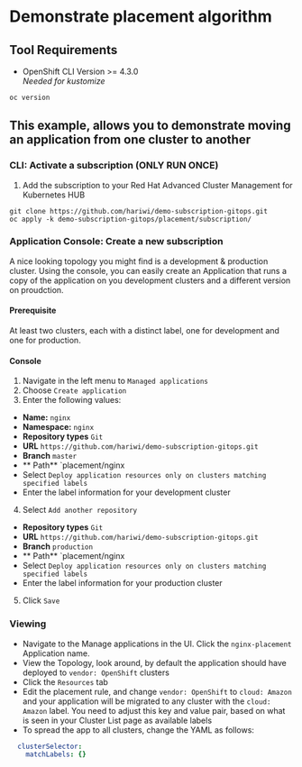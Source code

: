 # Demonstrate placement algorithm
## Tool Requirements
- OpenShift CLI Version >= 4.3.0<br>_Needed for kustomize_
```bash
oc version
```

## This example, allows you to demonstrate moving an application from one cluster to another
### CLI: Activate a subscription (ONLY RUN ONCE)
1. Add the subscription to your Red Hat Advanced Cluster Management for Kubernetes HUB
```
git clone https://github.com/hariwi/demo-subscription-gitops.git
oc apply -k demo-subscription-gitops/placement/subscription/
```
### Application Console: Create a new subscription
A nice looking topology you might find is a development & production cluster. Using the console, you can easily create an Application that runs a copy of the application on you development clusters and a different version on proudction.

#### Prerequisite
At least two clusters, each with a distinct label, one for development and one for production.
#### Console
1. Navigate in the left menu to `Managed applications`
2. Choose `Create application`
3. Enter the following values:
  * **Name:** `nginx`
  * **Namespace:** `nginx`
  * **Repository types** `Git`
  * **URL** `https://github.com/hariwi/demo-subscription-gitops.git`
  * **Branch** `master`
  * ** Path** `placement/nginx
  * Select `Deploy application resources only on clusters matching specified labels`
  * Enter the label information for your development cluster
4. Select `Add another repository`
  * **Repository types** `Git`
  * **URL** `https://github.com/hariwi/demo-subscription-gitops.git`
  * **Branch** `production`
  * ** Path** `placement/nginx
  * Select `Deploy application resources only on clusters matching specified labels`
  * Enter the label information for your production cluster
5. Click `Save`

### Viewing
- Navigate to the Manage applications in the UI. Click the `nginx-placement` Application name.
- View the Topology, look around, by default the application should have deployed to `vendor: OpenShift` clusters
- Click the `Resources` tab
- Edit the placement rule, and change `vendor: OpenShift` to `cloud: Amazon` and your application will be migrated to any cluster with the `cloud: Amazon` label. You need to adjust this key and value pair, based on what is seen in your Cluster List page as available labels
- To spread the app to all clusters, change the YAML as follows:
```yaml
  clusterSelector:
    matchLabels: {}
```
